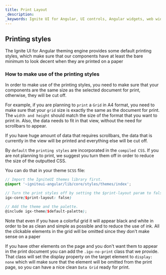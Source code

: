 ```yaml
---
title: Print Layout
_description: 
_keywords: Ignite UI for Angular, UI controls, Angular widgets, web widgets, UI widgets, Angular, Native Angular Components Suite, Native Angular Controls, Native Angular Components Library, printing styles, @media print 
---
```


## Printing styles
<p class="highlight">The Ignite UI for Angular theming engine provides some default printing styles, which make sure that our components have at least the bare minimum to look decent when they are printed on a paper</p>
<div class="divider--half"></div>

### How to make use of the printing styles

In order to make use of the printing styles, you need to make sure that your components are the same size as the selected document for print, otherwise, they will be cut off. 

For example, if you are planning to `print` a `Grid` in A4 format, you need to make sure that your `grid` size is exactly the same as the document for print. The `width and height` should match the size of the format that you want to print in. Also, the data needs to fit in that view, without the need for scrollbars to appear.

If you have huge amount of data that requires scrollbars, the data that is currently in the view will be printed and everything else will be cut off.

By `default` the `printing styles` are incorporated in the `compiled CSS`.
If you are not planning to print, we suggest you turn them off in order to reduce the size of the outputted CSS.
 
You can do that in your theme `SCSS` file:
```scss
// Import the IgniteUI themes library first.
@import '~igniteui-angular/lib/core/styles/themes/index';

// Turn the print styles off by setting the $print-layout param to false.
igx-core($print-layout: false)

// Add the theme and the palette.
@include igx-theme($default-palette);
```

Note that even if you have a colorful grid it will appear black and white in order to be as clean and simple as possible and to reduce the use of ink. All the clickable elements in the grid will be omitted since they don't make sense on a paper

If you have other elements on the page and you don't want them to appear in the print document you can add the `.igx-no-print` class that we provide. That class will set the display property on the target element to `display: none` which will make sure that the element will be omitted from the print page, so you can have a nice clean `Data Grid` ready for print.
